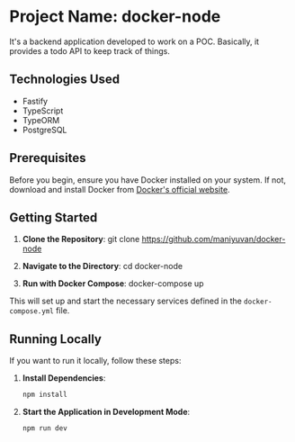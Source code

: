 # Project Name: docker-node

It's a backend application developed to work on a POC. Basically, it provides a todo API to keep track of things.

## Technologies Used

- Fastify
- TypeScript
- TypeORM
- PostgreSQL

## Prerequisites

Before you begin, ensure you have Docker installed on your system. If not, download and install Docker from [Docker's official website](https://www.docker.com/get-started).

## Getting Started

1. **Clone the Repository**:
   git clone https://github.com/maniyuvan/docker-node

2. **Navigate to the Directory**:
   cd docker-node

3. **Run with Docker Compose**:
   docker-compose up

This will set up and start the necessary services defined in the `docker-compose.yml` file.

## Running Locally

If you want to run it locally, follow these steps:

1. **Install Dependencies**:
   ```bash
   npm install

2. **Start the Application in Development Mode**:
   ```bash
   npm run dev

